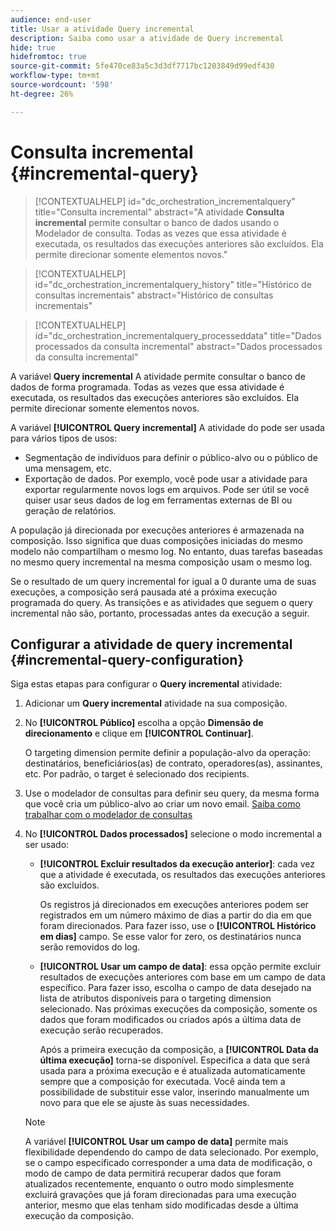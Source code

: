 ```yaml
---
audience: end-user
title: Usar a atividade Query incremental
description: Saiba como usar a atividade de Query incremental
hide: true
hidefromtoc: true
source-git-commit: 5fe470ce83a5c3d3df7717bc1203849d99edf430
workflow-type: tm+mt
source-wordcount: '598'
ht-degree: 26%

---
```


# Consulta incremental {#incremental-query}

>[!CONTEXTUALHELP]
>id="dc_orchestration_incrementalquery"
>title="Consulta incremental"
>abstract="A atividade **Consulta incremental** permite consultar o banco de dados usando o Modelador de consulta. Todas as vezes que essa atividade é executada, os resultados das execuções anteriores são excluídos. Ela permite direcionar somente elementos novos."

>[!CONTEXTUALHELP]
>id="dc_orchestration_incrementalquery_history"
>title="Histórico de consultas incrementais"
>abstract="Histórico de consultas incrementais"

>[!CONTEXTUALHELP]
>id="dc_orchestration_incrementalquery_processeddata"
>title="Dados processados da consulta incremental"
>abstract="Dados processados da consulta incremental"

A variável **Query incremental** A atividade permite consultar o banco de dados de forma programada. Todas as vezes que essa atividade é executada, os resultados das execuções anteriores são excluídos. Ela permite direcionar somente elementos novos.

A variável **[!UICONTROL Query incremental]** A atividade do pode ser usada para vários tipos de usos:

* Segmentação de indivíduos para definir o público-alvo ou o público de uma mensagem, etc.
* Exportação de dados. Por exemplo, você pode usar a atividade para exportar regularmente novos logs em arquivos. Pode ser útil se você quiser usar seus dados de log em ferramentas externas de BI ou geração de relatórios.

A população já direcionada por execuções anteriores é armazenada na composição. Isso significa que duas composições iniciadas do mesmo modelo não compartilham o mesmo log. No entanto, duas tarefas baseadas no mesmo query incremental na mesma composição usam o mesmo log.

Se o resultado de um query incremental for igual a 0 durante uma de suas execuções, a composição será pausada até a próxima execução programada do query. As transições e as atividades que seguem o query incremental não são, portanto, processadas antes da execução a seguir.

## Configurar a atividade de query incremental {#incremental-query-configuration}

Siga estas etapas para configurar o **Query incremental** atividade:

1. Adicionar um **Query incremental** atividade na sua composição.

1. No **[!UICONTROL Público]** escolha a opção **Dimensão de direcionamento** e clique em **[!UICONTROL Continuar]**.

   O targeting dimension permite definir a população-alvo da operação: destinatários, beneficiários(as) de contrato, operadores(as), assinantes, etc. Por padrão, o target é selecionado dos recipients. <!--[Learn more about targeting dimensions](../../audience/about-recipients.md#targeting-dimensions)-->

1. Use o modelador de consultas para definir seu query, da mesma forma que você cria um público-alvo ao criar um novo email. [Saiba como trabalhar com o modelador de consultas](../../query/query-modeler-overview.md)

1. No **[!UICONTROL Dados processados]** selecione o modo incremental a ser usado:

   * **[!UICONTROL Excluir resultados da execução anterior]**: cada vez que a atividade é executada, os resultados das execuções anteriores são excluídos.

     Os registros já direcionados em execuções anteriores podem ser registrados em um número máximo de dias a partir do dia em que foram direcionados. Para fazer isso, use o **[!UICONTROL Histórico em dias]** campo. Se esse valor for zero, os destinatários nunca serão removidos do log.

   * **[!UICONTROL Usar um campo de data]**: essa opção permite excluir resultados de execuções anteriores com base em um campo de data específico. Para fazer isso, escolha o campo de data desejado na lista de atributos disponíveis para o targeting dimension selecionado. Nas próximas execuções da composição, somente os dados que foram modificados ou criados após a última data de execução serão recuperados.

     Após a primeira execução da composição, a **[!UICONTROL Data da última execução]** torna-se disponível. Especifica a data que será usada para a próxima execução e é atualizada automaticamente sempre que a composição for executada. Você ainda tem a possibilidade de substituir esse valor, inserindo manualmente um novo para que ele se ajuste às suas necessidades.

   >[!NOTE]
   >
   >A variável **[!UICONTROL Usar um campo de data]** permite mais flexibilidade dependendo do campo de data selecionado. Por exemplo, se o campo especificado corresponder a uma data de modificação, o modo de campo de data permitirá recuperar dados que foram atualizados recentemente, enquanto o outro modo simplesmente excluirá gravações que já foram direcionadas para uma execução anterior, mesmo que elas tenham sido modificadas desde a última execução da composição.

<!--

## Example {#incremental-query-example}

The following example shows the configuration of a workflow which filters every week the profiles in the Adobe Campaign database that are subscribed to the Yoga Newsletter service, to send them a welcome email.

![](../assets/incremental-query-example.png)

The workflow is made up of the following elements:

* A **[!UICONTROL Scheduler]** activity, to execute the workflow every Monday at 6 am.
* An **[!UICONTROL Incremental query]** activity, which targets all of the current subscribers during the first execution, then only the new subscribers of that week during the following executions.
* An **[!UICONTROL Email delivery]** activity.
-->
